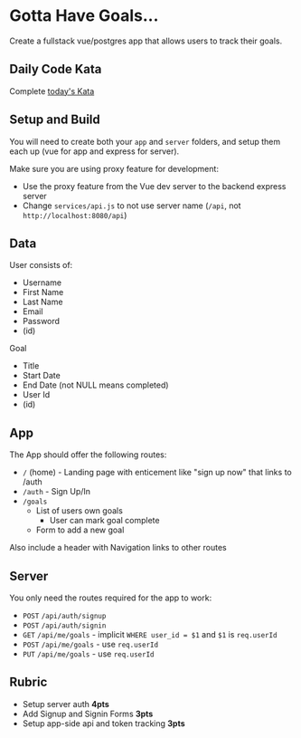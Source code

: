 # Gotta Have Goals...

Create a fullstack vue/postgres app that allows users to track their goals.

## Daily Code Kata

Complete [today's Kata](https://www.codewars.com/kata/sum-of-odd-cubed-numbers)

## Setup and Build

You will need to create both your `app` and `server` folders, and 
setup them each up (vue for app and express for server).

Make sure you are using proxy feature for development:
* Use the proxy feature from the Vue dev server to the backend express server
* Change `services/api.js` to not use server name (`/api`, not `http://localhost:8080/api`)

## Data

User consists of:
* Username
* First Name
* Last Name
* Email
* Password
* (id)

Goal
* Title
* Start Date
* End Date (not NULL means completed)
* User Id
* (id)

## App

The App should offer the following routes:

* `/` (home) - Landing page with enticement like "sign up now" that links to /auth
* `/auth` - Sign Up/In
* `/goals`
    * List of users own goals
        * User can mark goal complete
    * Form to add a new goal

Also include a header with Navigation links to other routes

## Server

You only need the routes required for the app to work:
* `POST` `/api/auth/signup`
* `POST` `/api/auth/signin`
* `GET` `/api/me/goals` - implicit `WHERE user_id = $1` and `$1` is `req.userId`
* `POST` `/api/me/goals` - use `req.userId`
* `PUT` `/api/me/goals` - use `req.userId`

## Rubric

* Setup server auth **4pts**
* Add Signup and Signin Forms **3pts**
* Setup app-side api and token tracking **3pts**
